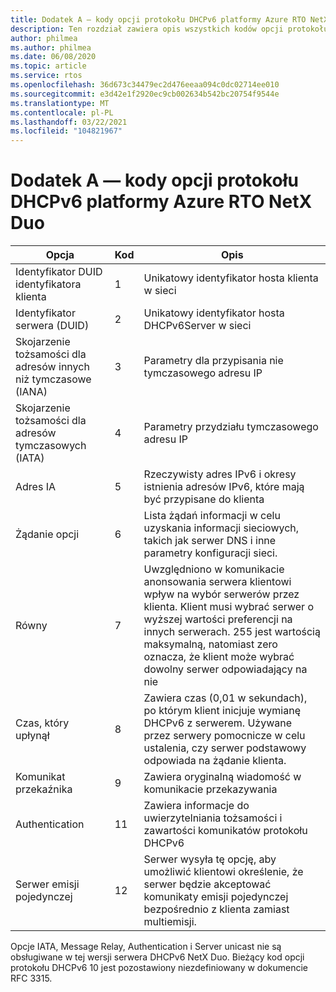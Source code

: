 ```yaml
---
title: Dodatek A — kody opcji protokołu DHCPv6 platformy Azure RTO NetX Duo
description: Ten rozdział zawiera opis wszystkich kodów opcji protokołu DHCPv6 NetX Duo
author: philmea
ms.author: philmea
ms.date: 06/08/2020
ms.topic: article
ms.service: rtos
ms.openlocfilehash: 36d673c34479ec2d476eeaa094c0dc02714ee010
ms.sourcegitcommit: e3d42e1f2920ec9cb002634b542bc20754f9544e
ms.translationtype: MT
ms.contentlocale: pl-PL
ms.lasthandoff: 03/22/2021
ms.locfileid: "104821967"
---
```

# <a name="appendix-a--azure-rtos-netx-duo-dhcpv6-option-codes"></a>Dodatek A — kody opcji protokołu DHCPv6 platformy Azure RTO NetX Duo

| Opcja              | Kod            | Opis |
| ------------------- | ------------------- | --------------- |
| Identyfikator DUID identyfikatora klienta | 1 | Unikatowy identyfikator hosta klienta w sieci |
| Identyfikator serwera (DUID) | 2 | Unikatowy identyfikator hosta DHCPv6Server w sieci |
| Skojarzenie tożsamości dla adresów innych niż tymczasowe (IANA) | 3 | Parametry dla przypisania nie tymczasowego adresu IP |
| Skojarzenie tożsamości dla adresów tymczasowych (IATA) | 4 | Parametry przydziału tymczasowego adresu IP |
| Adres IA | 5 | Rzeczywisty adres IPv6 i okresy istnienia adresów IPv6, które mają być przypisane do klienta |
| Żądanie opcji | 6 | Lista żądań informacji w celu uzyskania informacji sieciowych, takich jak serwer DNS i inne parametry konfiguracji sieci. |
| Równy | 7 | Uwzględniono w komunikacie anonsowania serwera klientowi wpływ na wybór serwerów przez klienta. Klient musi wybrać serwer o wyższej wartości preferencji na innych serwerach. 255 jest wartością maksymalną, natomiast zero oznacza, że klient może wybrać dowolny serwer odpowiadający na nie |
| Czas, który upłynął | 8 | Zawiera czas (0,01 w sekundach), po którym klient inicjuje wymianę DHCPv6 z serwerem. Używane przez serwery pomocnicze w celu ustalenia, czy serwer podstawowy odpowiada na żądanie klienta. |
| Komunikat przekaźnika | 9 | Zawiera oryginalną wiadomość w komunikacie przekazywania | 
| Authentication | 11 | Zawiera informacje do uwierzytelniania tożsamości i zawartości komunikatów protokołu DHCPv6 |
| Serwer emisji pojedynczej | 12 | Serwer wysyła tę opcję, aby umożliwić klientowi określenie, że serwer będzie akceptować komunikaty emisji pojedynczej bezpośrednio z klienta zamiast multiemisji. |

Opcje IATA, Message Relay, Authentication i Server unicast nie są obsługiwane w tej wersji serwera DHCPv6 NetX Duo. Bieżący kod opcji protokołu DHCPv6 10 jest pozostawiony niezdefiniowany w dokumencie RFC 3315.